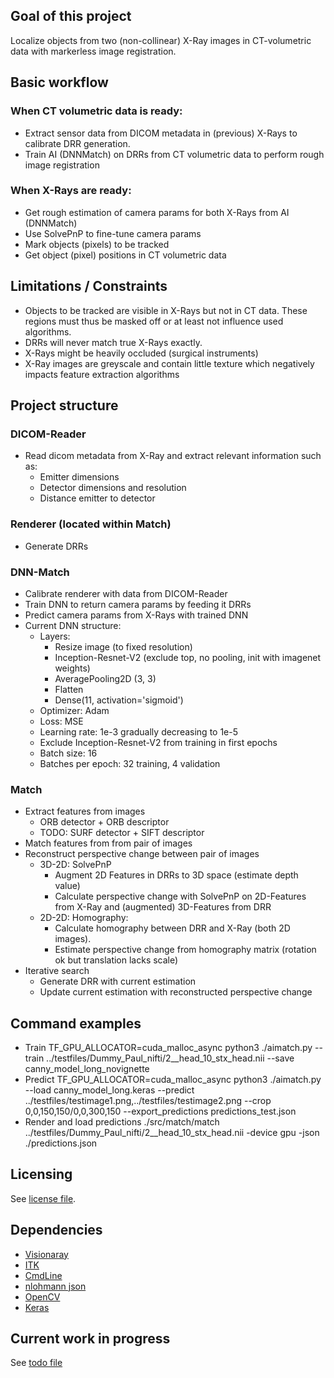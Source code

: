 ## Goal of this project

Localize objects from two (non-collinear) X-Ray images in CT-volumetric data with markerless image registration.


## Basic workflow

### When CT volumetric data is ready:
- Extract sensor data from DICOM metadata in (previous) X-Rays to calibrate DRR generation.
- Train AI (DNNMatch) on DRRs from CT volumetric data to perform rough image registration
### When X-Rays are ready:
- Get rough estimation of camera params for both X-Rays from AI (DNNMatch)
- Use SolvePnP to fine-tune camera params
- Mark objects (pixels) to be tracked
- Get object (pixel) positions in CT volumetric data


## Limitations / Constraints

- Objects to be tracked are visible in X-Rays but not in CT data. These regions must thus be masked off or at least not influence used algorithms.
- DRRs will never match true X-Rays exactly.
- X-Rays might be heavily occluded (surgical instruments)
- X-Ray images are greyscale and contain little texture which negatively impacts feature extraction algorithms


## Project structure

### DICOM-Reader
- Read dicom metadata from X-Ray and extract relevant information such as:
    * Emitter dimensions
    * Detector dimensions and resolution
    * Distance emitter to detector

### Renderer (located within Match)
- Generate DRRs

### DNN-Match
- Calibrate renderer with data from DICOM-Reader
- Train DNN to return camera params by feeding it DRRs
- Predict camera params from X-Rays with trained DNN
- Current DNN structure:
    * Layers:
        + Resize image (to fixed resolution)
        + Inception-Resnet-V2 (exclude top, no pooling, init with imagenet weights)
        + AveragePooling2D (3, 3)
        + Flatten
        + Dense(11, activation='sigmoid')
    * Optimizer: Adam
    * Loss: MSE
    * Learning rate: 1e-3 gradually decreasing to 1e-5
    * Exclude Inception-Resnet-V2 from training in first epochs
    * Batch size: 16
    * Batches per epoch: 32 training, 4 validation


### Match
- Extract features from images
    * ORB detector + ORB descriptor
    * TODO: SURF detector + SIFT descriptor
- Match features from from pair of images
- Reconstruct perspective change between pair of images
    * 3D-2D: SolvePnP
        + Augment 2D Features in DRRs to 3D space (estimate depth value)
        + Calculate perspective change with SolvePnP on 2D-Features from X-Ray and (augmented) 3D-Features from DRR
    * 2D-2D: Homography:
        + Calculate homography between DRR and X-Ray (both 2D images).
        + Estimate perspective change from homography matrix (rotation ok but translation lacks scale)
- Iterative search
    * Generate DRR with current estimation
    * Update current estimation with reconstructed perspective change

## Command examples
- Train
    TF_GPU_ALLOCATOR=cuda_malloc_async python3 ./aimatch.py --train ../testfiles/Dummy_Paul_nifti/2__head_10_stx_head.nii --save canny_model_long_novignette
- Predict
    TF_GPU_ALLOCATOR=cuda_malloc_async python3 ./aimatch.py --load canny_model_long.keras --predict ../testfiles/testimage1.png,../testfiles/testimage2.png --crop 0,0,150,150/0,0,300,150 --export_predictions predictions_test.json
- Render and load predictions
    ./src/match/match ../testfiles/Dummy_Paul_nifti/2__head_10_stx_head.nii -device gpu -json ./predictions.json

## Licensing
See [license file](license.md).

## Dependencies
- [Visionaray](https://github.com/szellmann/visionaray)
- [ITK](https://github.com/InsightSoftwareConsortium/ITK)
- [CmdLine](https://github.com/abolz/CmdLine)
- [nlohmann json](https://github.com/nlohmann/json)
- [OpenCV](https://github.com/opencv/opencv)
- [Keras](https://github.com/keras-team/keras)

## Current work in progress
See [todo file](todo.md)

